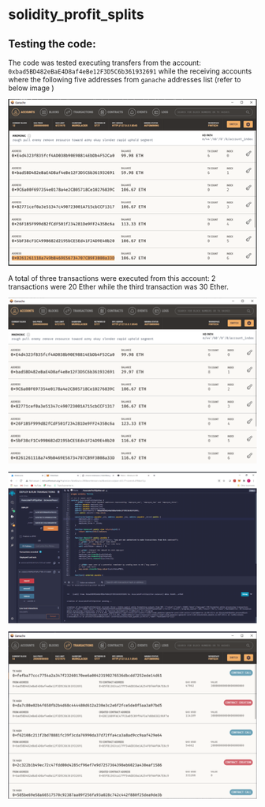 # solidity_profit_splits

## Testing the code:

The code was tested executing transfers from the account: `0xbad5BD482eBaE4D8af4eBe12F3D5C6b361932691` while the receiving accounts where the following five addresses from `ganache` addresses list (refer to below image ) 

![balances after tx](Images/after_2_txs.png)

A total of three transactions were executed from this account: 2 transactions were 20 Ether while the third transaction was 30 Ether.

![balances after tx](Images/balance_after_txs.png)

![video of transaction test](Images/ass_prof_split_in_action.gif)

![contract creation and call](Images/contract_creation_and_call.png)

